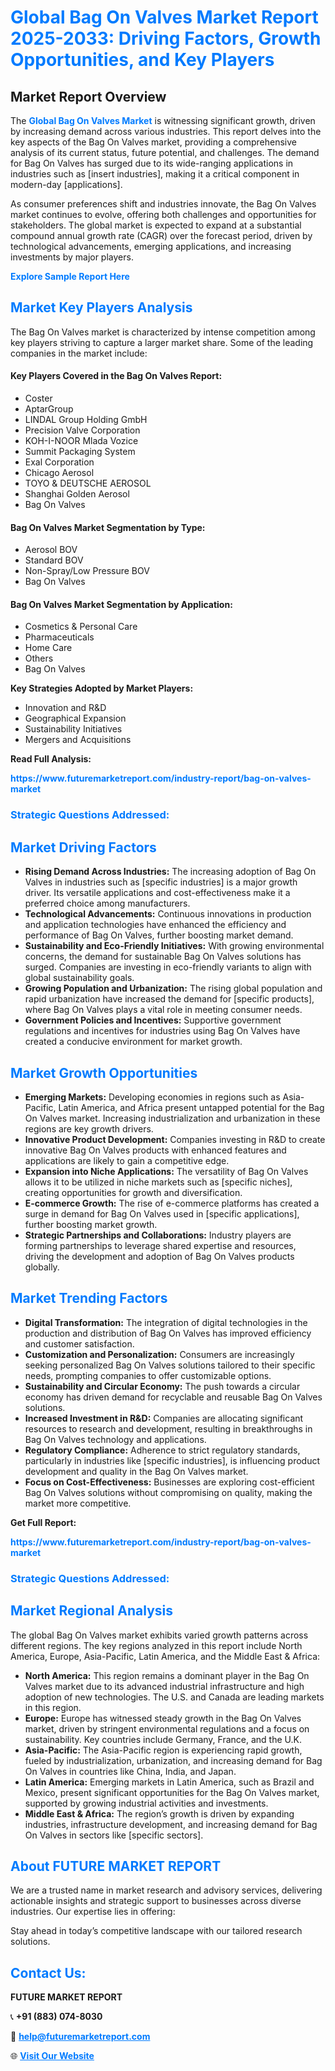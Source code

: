 <h1 style="color: #007BFF;">Global Bag On Valves Market Report 2025-2033: Driving Factors, Growth Opportunities, and Key Players</h1>

<section id="overview">
<h2>Market Report Overview</h2>
<p>The <a href="https://www.futuremarketreport.com/industry-report/bag-on-valves-market" style="color: #007BFF; text-decoration: none;"><strong>Global Bag On Valves Market</strong></a> is witnessing significant growth, driven by increasing demand across various industries. This report delves into the key aspects of the Bag On Valves market, providing a comprehensive analysis of its current status, future potential, and challenges. The demand for Bag On Valves has surged due to its wide-ranging applications in industries such as [insert industries], making it a critical component in modern-day [applications].</p>
<p>As consumer preferences shift and industries innovate, the Bag On Valves market continues to evolve, offering both challenges and opportunities for stakeholders. The global market is expected to expand at a substantial compound annual growth rate (CAGR) over the forecast period, driven by technological advancements, emerging applications, and increasing investments by major players.</p>
</section>

<section id="overview">
<p><a href="https://www.futuremarketreport.com/request-sample/reportId=99049" style="color: #007BFF; text-decoration: none;"><strong>Explore Sample Report Here</strong></a></p>
</section>

<section id="key-players">
<h2 style="color: #007BFF;">Market Key Players Analysis</h2>
<p>The Bag On Valves market is characterized by intense competition among key players striving to capture a larger market share. Some of the leading companies in the market include:</p>
<h4>Key Players Covered in the Bag On Valves Report:</h4>
<ul><li>Coster</li><li>AptarGroup</li><li>LINDAL Group Holding GmbH</li><li>Precision Valve Corporation</li><li>KOH-I-NOOR Mlada Vozice</li><li>Summit Packaging System</li><li>Exal Corporation</li><li>Chicago Aerosol</li><li>TOYO &amp; DEUTSCHE AEROSOL</li><li>Shanghai Golden Aerosol</li><li>Bag On Valves</li></ul>
<h4>Bag On Valves Market Segmentation by Type:</h4>
<ul><li>Aerosol BOV</li><li>Standard BOV</li><li>Non-Spray/Low Pressure BOV</li><li>Bag On Valves</li></ul>

<h4>Bag On Valves Market Segmentation by Application:</h4>
<ul><li>Cosmetics &amp; Personal Care</li><li>Pharmaceuticals</li><li>Home Care</li><li>Others</li><li>Bag On Valves</li></ul>
<p><strong>Key Strategies Adopted by Market Players:</strong></p>
<ul>
<li>Innovation and R&D</li>
<li>Geographical Expansion</li>
<li>Sustainability Initiatives</li>
<li>Mergers and Acquisitions</li>
</ul>
</section>

<section>
<p><strong>Read Full Analysis: </strong></p><a href="https://www.futuremarketreport.com/industry-report/bag-on-valves-market" style="color: #007BFF; text-decoration: none;"><strong>https://www.futuremarketreport.com/industry-report/bag-on-valves-market</strong></a>
<h3 style="color: #007BFF;">Strategic Questions Addressed:</h3>
</section>

<section id="driving-factors">
<h2 style="color: #007BFF;">Market Driving Factors</h2>
<ul>
<li><strong>Rising Demand Across Industries:</strong> The increasing adoption of Bag On Valves in industries such as [specific industries] is a major growth driver. Its versatile applications and cost-effectiveness make it a preferred choice among manufacturers.</li>
<li><strong>Technological Advancements:</strong> Continuous innovations in production and application technologies have enhanced the efficiency and performance of Bag On Valves, further boosting market demand.</li>
<li><strong>Sustainability and Eco-Friendly Initiatives:</strong> With growing environmental concerns, the demand for sustainable Bag On Valves solutions has surged. Companies are investing in eco-friendly variants to align with global sustainability goals.</li>
<li><strong>Growing Population and Urbanization:</strong> The rising global population and rapid urbanization have increased the demand for [specific products], where Bag On Valves plays a vital role in meeting consumer needs.</li>
<li><strong>Government Policies and Incentives:</strong> Supportive government regulations and incentives for industries using Bag On Valves have created a conducive environment for market growth.</li>
</ul>
</section>

<section id="growth-opportunities">
<h2 style="color: #007BFF;">Market Growth Opportunities</h2>
<ul>
<li><strong>Emerging Markets:</strong> Developing economies in regions such as Asia-Pacific, Latin America, and Africa present untapped potential for the Bag On Valves market. Increasing industrialization and urbanization in these regions are key growth drivers.</li>
<li><strong>Innovative Product Development:</strong> Companies investing in R&D to create innovative Bag On Valves products with enhanced features and applications are likely to gain a competitive edge.</li>
<li><strong>Expansion into Niche Applications:</strong> The versatility of Bag On Valves allows it to be utilized in niche markets such as [specific niches], creating opportunities for growth and diversification.</li>
<li><strong>E-commerce Growth:</strong> The rise of e-commerce platforms has created a surge in demand for Bag On Valves used in [specific applications], further boosting market growth.</li>
<li><strong>Strategic Partnerships and Collaborations:</strong> Industry players are forming partnerships to leverage shared expertise and resources, driving the development and adoption of Bag On Valves products globally.</li>
</ul>
</section>

<section id="trending-factors">
<h2 style="color: #007BFF;">Market Trending Factors</h2>
<ul>
<li><strong>Digital Transformation:</strong> The integration of digital technologies in the production and distribution of Bag On Valves has improved efficiency and customer satisfaction.</li>
<li><strong>Customization and Personalization:</strong> Consumers are increasingly seeking personalized Bag On Valves solutions tailored to their specific needs, prompting companies to offer customizable options.</li>
<li><strong>Sustainability and Circular Economy:</strong> The push towards a circular economy has driven demand for recyclable and reusable Bag On Valves solutions.</li>
<li><strong>Increased Investment in R&D:</strong> Companies are allocating significant resources to research and development, resulting in breakthroughs in Bag On Valves technology and applications.</li>
<li><strong>Regulatory Compliance:</strong> Adherence to strict regulatory standards, particularly in industries like [specific industries], is influencing product development and quality in the Bag On Valves market.</li>
<li><strong>Focus on Cost-Effectiveness:</strong> Businesses are exploring cost-efficient Bag On Valves solutions without compromising on quality, making the market more competitive.</li>
</ul>
</section>

<section>
<p><strong>Get Full Report: </strong></p><a href="https://www.futuremarketreport.com/industry-report/bag-on-valves-market" style="color: #007BFF; text-decoration: none;"><strong>https://www.futuremarketreport.com/industry-report/bag-on-valves-market</strong></a>
<h3 style="color: #007BFF;">Strategic Questions Addressed:</h3>
</section>


<section id="regional-analysis">
<h2 style="color: #007BFF;">Market Regional Analysis</h2>
<p>The global Bag On Valves market exhibits varied growth patterns across different regions. The key regions analyzed in this report include North America, Europe, Asia-Pacific, Latin America, and the Middle East & Africa:</p>
<ul>
<li><strong>North America:</strong> This region remains a dominant player in the Bag On Valves market due to its advanced industrial infrastructure and high adoption of new technologies. The U.S. and Canada are leading markets in this region.</li>
<li><strong>Europe:</strong> Europe has witnessed steady growth in the Bag On Valves market, driven by stringent environmental regulations and a focus on sustainability. Key countries include Germany, France, and the U.K.</li>
<li><strong>Asia-Pacific:</strong> The Asia-Pacific region is experiencing rapid growth, fueled by industrialization, urbanization, and increasing demand for Bag On Valves in countries like China, India, and Japan.</li>
<li><strong>Latin America:</strong> Emerging markets in Latin America, such as Brazil and Mexico, present significant opportunities for the Bag On Valves market, supported by growing industrial activities and investments.</li>
<li><strong>Middle East & Africa:</strong> The region’s growth is driven by expanding industries, infrastructure development, and increasing demand for Bag On Valves in sectors like [specific sectors].</li>
</ul>
</section>

<footer>
<h2 style="color: #007BFF;">About FUTURE MARKET REPORT</h2>
<p>We are a trusted name in market research and advisory services, delivering actionable insights and strategic support to businesses across diverse industries. Our expertise lies in offering:</p>

<p>Stay ahead in today’s competitive landscape with our tailored research solutions.</p>

<h2 style="color: #007BFF;">Contact Us:</h2>
<p><strong>FUTURE MARKET REPORT</strong></p>
<p>📞 <strong>+91 (883) 074-8030</strong></p>
<p>📧 <strong><a href="mailto:help@futuremarketreport.com" style="color: #007BFF;">help@futuremarketreport.com</a></strong></p>
<p>🌐 <strong><a href="https://www.futuremarketreport.com/" style="color: #007BFF;">Visit Our Website</a></strong></p>
</footer>